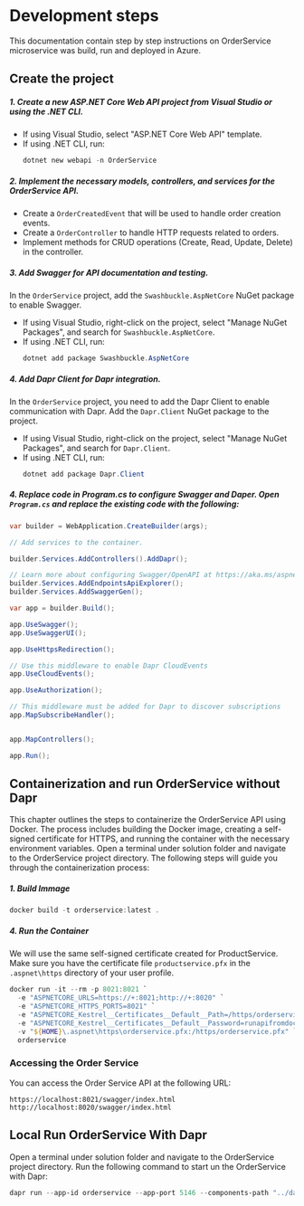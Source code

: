 # Development steps
This documentation contain step by step instructions on OrderService microservice was build, run and deployed in Azure.

## Create the project
##### 1. Create a new ASP.NET Core Web API project from Visual Studio or using the .NET CLI.
   - If using Visual Studio, select "ASP.NET Core Web API" template.
   - If using .NET CLI, run:
	 ```powershell
	 dotnet new webapi -n OrderService
	 ```
##### 2. Implement the necessary models, controllers, and services for the OrderService API.
   - Create a `OrderCreatedEvent` that will be used to handle order creation events.
   - Create a `OrderController` to handle HTTP requests related to orders.
   - Implement methods for CRUD operations (Create, Read, Update, Delete) in the controller.

##### 3. Add Swagger for API documentation and testing.
   In the `OrderService` project, add the `Swashbuckle.AspNetCore` NuGet package to enable Swagger.
   - If using Visual Studio, right-click on the project, select "Manage NuGet Packages", and search for `Swashbuckle.AspNetCore`.
   - If using .NET CLI, run:
	 ```powershell
	 dotnet add package Swashbuckle.AspNetCore
	 ``` 
##### 4. Add Dapr Client for Dapr integration.
  In the `OrderService` project, you need to add the Dapr Client to enable communication with Dapr.
  Add the `Dapr.Client` NuGet package to the project.
   - If using Visual Studio, right-click on the project, select "Manage NuGet Packages", and search for `Dapr.Client`.
   - If using .NET CLI, run:
	 ```powershell
	 dotnet add package Dapr.Client
	 ```

##### 4. Replace code in Program.cs to configure Swagger and Daper. Open `Program.cs` and replace the existing code with the following:
```csharp
var builder = WebApplication.CreateBuilder(args);

// Add services to the container.

builder.Services.AddControllers().AddDapr();

// Learn more about configuring Swagger/OpenAPI at https://aka.ms/aspnetcore/swashbuckle
builder.Services.AddEndpointsApiExplorer();
builder.Services.AddSwaggerGen();

var app = builder.Build();

app.UseSwagger();
app.UseSwaggerUI();

app.UseHttpsRedirection();

// Use this middleware to enable Dapr CloudEvents
app.UseCloudEvents();

app.UseAuthorization();

// This middleware must be added for Dapr to discover subscriptions
app.MapSubscribeHandler();


app.MapControllers();

app.Run();
```

## Containerization and run OrderService without Dapr
  
This chapter outlines the steps to containerize the OrderService API using Docker. The process includes building the Docker image, creating a self-signed certificate for HTTPS, and running the container with the necessary environment variables.
Open a terminal under solution folder and navigate to the OrderService project directory. The following steps will guide you through the containerization process:

##### 1. Build Immage
```powershell
docker build -t orderservice:latest .
```

##### 4. Run the Container
We will use the same self-signed certificate created for ProductService. Make sure you have the certificate file `productservice.pfx` in the `.aspnet\https` directory of your user profile.
```powershell
docker run -it --rm -p 8021:8021 `
  -e "ASPNETCORE_URLS=https://+:8021;http://+:8020" `
  -e "ASPNETCORE_HTTPS_PORTS=8021" `
  -e "ASPNETCORE_Kestrel__Certificates__Default__Path=/https/orderservice.pfx" `
  -e "ASPNETCORE_Kestrel__Certificates__Default__Password=runapifromdocker" `
  -v "${HOME}\.aspnet\https\orderservice.pfx:/https/orderservice.pfx" `
  orderservice
```

### Accessing the Order Service
You can access the Order Service API at the following URL:
```
https://localhost:8021/swagger/index.html
http://localhost:8020/swagger/index.html
```
## Local Run OrderService With Dapr
Open a terminal under solution folder and navigate to the OrderService project directory. 
Run the following command to start un the OrderService with Dapr:
```powershell
dapr run --app-id orderservice --app-port 5146 --components-path "../dapr/components" -- dotnet run
```


